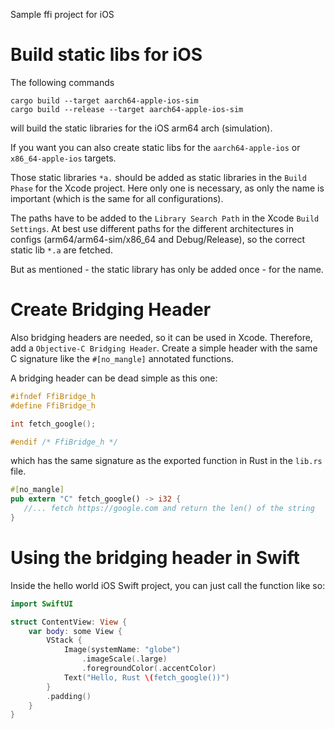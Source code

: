 Sample ffi project for iOS

# Build static libs for iOS

The following commands

```
cargo build --target aarch64-apple-ios-sim
cargo build --release --target aarch64-apple-ios-sim
```

will build the static libraries for the iOS arm64 arch (simulation).

If you want you can also create static libs for the 
`aarch64-apple-ios` or `x86_64-apple-ios` targets.
 
Those static libraries `*a.` should be added as static libraries in the `Build Phase`
for the Xcode project. Here only one is necessary, as only the name is important (which is the same for all configurations).

The paths have to be added to the `Library Search Path` in the Xcode `Build Settings`.
At best use different paths for the different architectures in configs (arm64/arm64-sim/x86_64 and Debug/Release),
so the correct static lib `*.a` are fetched.

But as mentioned - the static library has only be added once - for the name.

# Create Bridging Header

Also bridging headers are needed, so it can be used in Xcode. Therefore, add a `Objective-C Bridging Header`.
Create a simple header with the same C signature like the `#[no_mangle]` annotated functions.

A bridging header can be dead simple as this one:

```C
#ifndef FfiBridge_h
#define FfiBridge_h

int fetch_google();

#endif /* FfiBridge_h */
```

which has the same signature as the exported function in Rust in the `lib.rs` file.

```Rust
#[no_mangle]
pub extern "C" fetch_google() -> i32 {
   //... fetch https://google.com and return the len() of the string
}
```

# Using the bridging header in Swift

Inside the hello world iOS Swift project, you can just call the function like so:

```Swift
import SwiftUI

struct ContentView: View {
    var body: some View {
        VStack {
            Image(systemName: "globe")
                .imageScale(.large)
                .foregroundColor(.accentColor)
            Text("Hello, Rust \(fetch_google())")
        }
        .padding()
    }
}
```
